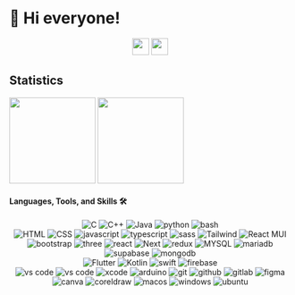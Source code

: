 # 👋 Hi everyone!

<div align="center">
    <a href="#"><img src="https://img.shields.io/badge/Instagram-%23E4405F.svg?style=for-the-badge&logo=Instagram&logoColor=white" style="margin-bottom: 4px;" height="30px" target="_blank"></a>
    <a href="https://www.linkedin.com/in/itrinia"><img src="https://img.shields.io/badge/Linkedin-%230A66C2.svg?style=for-the-badge&logo=Linkedin&logoColor=white" style="margin-bottom: 4px;" height="30px" target="_blank"></a>
</div>

## Statistics

<div>
    <img height="154" src="https://github-readme-streak-stats.herokuapp.com/?user=itrinia&theme=radical">
    <!-- <img height="154" src="https://github-readme-stats.vercel.app/api/top-langs/?username=itrinia&layout=compact&&theme=radical&langs_count=8)](https://github.com/itrinia"/> -->
    <img height="154" src="https://github-readme-stats.vercel.app/api?username=itrinia&show_icons=true&theme=radical&count_private=true&include_all_commits=true&rank_icon=github"/>
</div>

#### Languages, Tools, and Skills 🛠

  <div align="center">
    <!-- Languages -->
    <img src="https://img.shields.io/badge/c-%23A8B9CC.svg?style=for-the-badge&logo=c&logoColor=white" alt="C" />
    <img src="https://img.shields.io/badge/c++-%2300599C.svg?style=for-the-badge&logo=c%2B%2B&logoColor=white" alt="C++" />
    <img src="https://img.shields.io/badge/Java-ED8B00?style=for-the-badge&logo=java&logoColor=white" alt="Java"/>
    <img src="https://img.shields.io/badge/python-3776AB?style=for-the-badge&logo=python&logoColor=white" alt="python" />
    <img src="https://img.shields.io/badge/bash-4EAA25?style=for-the-badge&logo=gnubash&logoColor=white" alt="bash" />
    <br>
    <!-- Web -->
    <img src="https://img.shields.io/badge/HTML5-E34F26?style=for-the-badge&logo=html5&logoColor=white" alt="HTML" />
    <img src="https://img.shields.io/badge/CSS3-1572B6?&style=for-the-badge&logo=css3&logoColor=white" alt ="CSS" />
    <img src="https://img.shields.io/badge/JavaScript-F7DF1E?style=for-the-badge&logo=javascript&logoColor=black" alt="javascript" />
    <img src="https://img.shields.io/badge/typescript-3178C6?style=for-the-badge&logo=typescript&logoColor=white" alt="typescript" />
    <img src="https://img.shields.io/badge/sass-CC6699.svg?style=for-the-badge&logo=sass&logoColor=white" alt="sass" />
    <img src="https://img.shields.io/badge/tailwindcss-%2338B2AC.svg?style=for-the-badge&logo=tailwind-css&logoColor=white" alt="Tailwind" />
    <img src="https://img.shields.io/badge/mui-007FFF.svg?style=for-the-badge&logo=mui&logoColor=white" alt="React MUI" />
    <img src="https://img.shields.io/badge/bootstrap-7952B3.svg?style=for-the-badge&logo=bootstrap&logoColor=white" alt="bootstrap" />
    <img src="https://img.shields.io/badge/threejs-000000?style=for-the-badge&logo=three.js&logoColor=white" alt="three" />
    <img src="https://img.shields.io/badge/React-61DAFB?style=for-the-badge&logo=react&logoColor=black" alt="react" />
    <img src="https://img.shields.io/badge/Next-000000?style=for-the-badge&logo=next.js&logoColor=white" alt="Next" />
    <img src="https://img.shields.io/badge/redux-764ABC?style=for-the-badge&logo=redux&logoColor=white" alt="redux" />
    <img src="https://img.shields.io/badge/MySQL-4479A1?style=for-the-badge&logo=mysql&logoColor=white" alt="MYSQL" />
    <img src="https://img.shields.io/badge/mariadb-003545?style=for-the-badge&logo=mariadb&logoColor=white" alt="mariadb" />
    <img src="https://img.shields.io/badge/supabase-3FCF8E?style=for-the-badge&logo=supabase&logoColor=white" alt="supabase" />
    <img src="https://img.shields.io/badge/mongodb-47A248?style=for-the-badge&logo=mongodb&logoColor=white" alt="mongodb" />
    <br>
    <!-- Mobile -->
    <img src="https://img.shields.io/badge/flutter-06B6D4?style=for-the-badge&logo=flutter&logoColor=white" alt="Flutter" />
    <img src="https://img.shields.io/badge/kotlin-7F52FF?style=for-the-badge&logo=kotlin&logoColor=white" alt="Kotlin" />
    <img src="https://img.shields.io/badge/swift-F05138?style=for-the-badge&logo=swift&logoColor=white" alt="swift" />
    <img src="https://img.shields.io/badge/firebase-FFCA28?style=for-the-badge&logo=firebase&logoColor=white" alt="firebase" />
    <br/>
    <!-- Tools -->
    <img src="https://img.shields.io/badge/vs%20code-007ACC?style=for-the-badge&logo=visual%20studio%20code&logoColor=white" alt="vs code" />
    <img src="https://img.shields.io/badge/android%20studio-3DDC84?style=for-the-badge&logo=android%20studio&logoColor=white" alt="vs code" />
    <img src="https://img.shields.io/badge/xcode-147EFB?style=for-the-badge&logo=xcode&logoColor=white" alt="xcode" />
    <img src="https://img.shields.io/badge/arduino-00979D?style=for-the-badge&logo=arduino&logoColor=white" alt="arduino" />
    <img src="https://img.shields.io/badge/Git-F05032?style=for-the-badge&logo=git&logoColor=white" alt="git" />
    <img src="https://img.shields.io/badge/GitHub-181717?style=for-the-badge&logo=github&logoColor=white" alt="github" />
    <img src="https://img.shields.io/badge/gitlab-fc6d26?style=for-the-badge&logo=gitlab&logoColor=white" alt="gitlab" />
    <img src="https://img.shields.io/badge/figma-F24E1E?style=for-the-badge&logo=figma&logoColor=white" alt="figma" />
    <img src="https://img.shields.io/badge/canva-00C4CC?style=for-the-badge&logo=canva&logoColor=white" alt="canva" />
    <img src="https://img.shields.io/badge/coreldraw-6cb94d?style=for-the-badge&logo=coreldraw&logoColor=white" alt="coreldraw" />
    <img src="https://img.shields.io/badge/macos-000000?style=for-the-badge&logo=macos&logoColor=white" alt="macos" />
    <img src="https://img.shields.io/badge/windows-0078D4?style=for-the-badge&logo=windows&logoColor=white" alt="windows" />
    <img src="https://img.shields.io/badge/ubuntu-E95420?style=for-the-badge&logo=ubuntu&logoColor=white" alt="ubuntu" />
</div>
